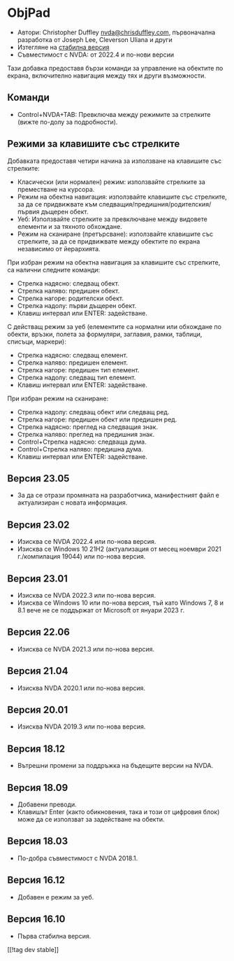 # ObjPad #

* Автори: Christopher Duffley <nvda@chrisduffley.com>, първоначална
  разработка от Joseph Lee, Cleverson Uliana и други
* Изтегляне на [стабилна версия][1]
* Съвместимост с NVDA: от 2022.4 и по-нови версии

Тази добавка предоставя бързи команди за управление на обектите по екрана,
включително навигация между тях и други възможности.

## Команди

* Control+NVDA+TAB: Превключва между режимите за стрелките (вижте по-долу за
  подробности).

## Режими за клавишите със стрелките

Добавката предоставя четири начина за използване на клавишите със стрелките:

* Класически (или нормален) режим: използвайте стрелките за преместване на
  курсора.
* Режим на обектна навигация: използвайте клавишите със стрелките, за да се
  придвижвате към следващия/предишния/родителския/първия дъщерен обект.
* Уеб: Използвайте стрелките за превключване между видовете елементи и за
  тяхното обхождане.
* Режим на сканиране (претърсване): използвайте клавишите със стрелките, за
  да се придвижвате между обектите по екрана независимо от йерархията.

При избран режим на обектна навигация за клавишите със стрелките, са налични
следните команди:

* Стрелка надясно: следващ обект.
* Стрелка наляво: предишен обект.
* Стрелка нагоре: родителски обект.
* Стрелка надолу: първи дъщерен обект.
* Клавиш интервал или ENTER: задействане.

С действащ режим за уеб (елементите са нормални или обхождане по обекти,
връзки, полета за формуляри, заглавия, рамки, таблици, списъци, маркери):

* Стрелка надясно: следващ елемент.
* Стрелка наляво: предишен елемент.
* Стрелка нагоре: предишен тип елемент.
* Стрелка надолу: следващ тип елемент.
* Клавиш интервал или ENTER: задействане.

При избран режим на сканиране:

* Стрелка надолу: следващ обект или следващ ред.
* Стрелка нагоре: предишен обект или предишен ред.
* Стрелка надясно: преглед на следващия знак.
* Стрелка наляво: преглед на предишния знак.
* Control+Стрелка надясно: следваща дума.
* Control+Стрелка наляво: предишна дума.
* Клавиш интервал или ENTER: задействане.

## Версия 23.05

* За да се отрази промяната на разработчика, манифестният файл е
  актуализиран с новата информация.

## Версия 23.02

* Изисква се NVDA 2022.4 или по-нова версия.
* Изисква се Windows 10 21H2 (актуализация от месец ноември 2021
  г./компилация 19044) или по-нова версия.

## Версия 23.01

* Изисква се NVDA 2022.3 или по-нова версия.
* Изисква се Windows 10 или по-нова версия, тъй като Windows 7, 8 и 8.1 вече
  не се поддържат от Microsoft от януари 2023 г.

## Версия 22.06

* Изисква се NVDA 2021.3 или по-нова версия.

## Версия 21.04

* Изисква NVDA 2020.1 или по-нова версия.

## Версия 20.01

* Изисква NVDA 2019.3 или по-нова версия.

## Версия 18.12

* Вътрешни промени за поддръжка на бъдещите версии на NVDA.

## Версия 18.09

* Добавени преводи.
* Клавишът Enter (както обикновения, така и този от цифровия блок) може да
  се използват за задействане на обекти.

## Версия 18.03

* По-добра съвместимост с NVDA 2018.1.

## Версия 16.12

* Добавен е режим за уеб.

## Версия 16.10

* Първа стабилна версия.

[[!tag dev stable]]

[1]: https://www.nvaccess.org/addonStore/legacy?file=objPad
